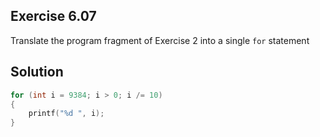 ## Exercise 6.07

Translate the program fragment of Exercise 2 into a single `for` statement

## Solution

```c
for (int i = 9384; i > 0; i /= 10)
{
    printf("%d ", i);
}
```
